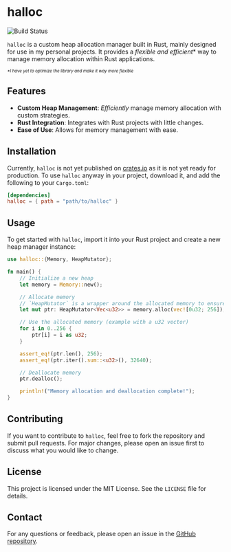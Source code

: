 # halloc
![Build Status](https://github.com/im-fiv/halloc/actions/workflows/rust.yml/badge.svg)

`halloc` is a custom heap allocation manager built in Rust, mainly designed for use in my personal projects. It provides a *flexible and efficient*\* way to manage memory allocation within Rust applications.

<sub><sup>*\*I have yet to optimize the library and make it way more flexible*</sup></sub>

## Features

- **Custom Heap Management**: *Efficiently* manage memory allocation with custom strategies.
- **Rust Integration**: Integrates with Rust projects with little changes.
- **Ease of Use**: Allows for memory management with ease.

## Installation

Currently, `halloc` is not yet published on [crates.io](https://crates.io/) as it is not yet ready for production. To use `halloc` anyway in your project, download it, and add the following to your `Cargo.toml`:

```toml
[dependencies]
halloc = { path = "path/to/halloc" }
```

## Usage

To get started with `halloc`, import it into your Rust project and create a new heap manager instance:

```rust
use halloc::{Memory, HeapMutator};

fn main() {
    // Initialize a new heap
    let memory = Memory::new();

    // Allocate memory
	// `HeapMutator` is a wrapper around the allocated memory to ensure safe interactions
	let mut ptr: HeapMutator<Vec<u32>> = memory.alloc(vec![0u32; 256]);

    // Use the allocated memory (example with a u32 vector)
    for i in 0..256 {
        ptr[i] = i as u32;
    }

    assert_eq!(ptr.len(), 256);
	assert_eq!(ptr.iter().sum::<u32>(), 32640);

    // Deallocate memory
    ptr.dealloc();

    println!("Memory allocation and deallocation complete!");
}
```

## Contributing

If you want to contribute to `halloc`, feel free to fork the repository and submit pull requests. For major changes, please open an issue first to discuss what you would like to change.

## License

This project is licensed under the MIT License. See the `LICENSE` file for details.

## Contact

For any questions or feedback, please open an issue in the [GitHub repository](https://github.com/im-fiv/halloc).